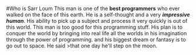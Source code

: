 #Who is Sarr Loum
This man is one of the **best programmers** who ever walked on the face of this earth.
He is a self-thought and a very **_impressive human_**. His ability to pick up a subject and process it very quickly is out of this world. This man is too good for this programming stuff.
His plan is to conquer the world by bringing into real life all the worlds in his imagination through the power of programming.
and his biggest dream or fantasy is to go out to space. He said >that one day he'll step on the moon.